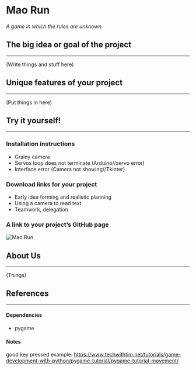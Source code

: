 # Mao Run
_A game in which the rules are unknown._

## The big idea or goal of the project

---

(Write things and stuff here)

## Unique features of your project

---
(Put things in here)

## Try it yourself!

---

### Installation instructions
- Grainy camera
- Servos loop does not terminate (Arduino//servo error)
- Interface error (Camera not showing//Tkinter)

### Download links for your project
- Early idea forming and realistic planning
- Using a camera to read text
- Teamwork, delegation

### A link to your project’s GitHub page
![Mao Run](https://github.com/olincollege/mao-run)
## About Us

---

(Things)

## References

---

#### Dependencies
* pygame

#### Notes
good key pressed example: https://www.techwithtim.net/tutorials/game-development-with-python/pygame-tutorial/pygame-tutorial-movement/
